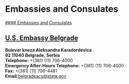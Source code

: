 # Embassies and Consulates

[#### Embassies and Consulates](javascript:void(0); "Embassies and Consulates")

## **[U.S. Embassy Belgrade](https://rs.usembassy.gov/)**

**Bulevar kneza Aleksandra Karadordevica  
92 11040 Belgrade, Serbia  
Telephone:** +(381) (11) 706-4000  
**Emergency After-Hours Telephone:** +(381) (11) 706-4000  
**Fax:** +(381) (11) 706-4481  
**Email:**[belgradeacs@state.gov](mailto:belgradeacs@state.gov)